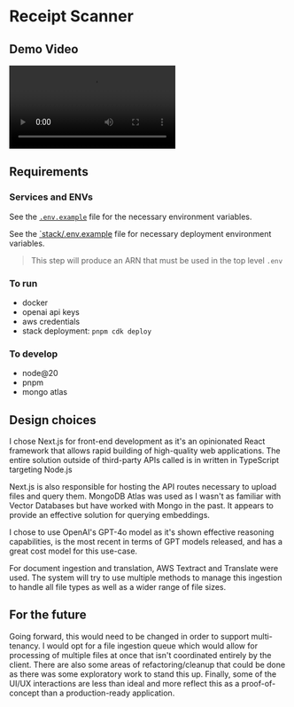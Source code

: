 # Receipt Scanner

## Demo Video

![](https://github.com/mikelittman/receipt-scanner/raw/main/demo-video.mov)

## Requirements

### Services and ENVs

See the [`.env.example`](./.env.example) file for the necessary environment variables.

See the [`stack/.env.example](./stack/.env.example) file for necessary deployment environment variables.

> This step will produce an ARN that must be used in the top level `.env`


### To run

- docker
- openai api keys
- aws credentials
- stack deployment: `pnpm cdk deploy`

### To develop

- node@20
- pnpm
- mongo atlas


## Design choices

I chose Next.js for front-end development as it's an opinionated React framework that allows rapid building of high-quality web applications. The entire solution outside of third-party APIs called is in written in TypeScript targeting Node.js

Next.js is also responsible for hosting the API routes necessary to upload files and query them. MongoDB Atlas was used as I wasn't as familiar with Vector Databases but have worked with Mongo in the past. It appears to provide an effective solution for querying embeddings.

I chose to use OpenAI's GPT-4o model as it's shown effective reasoning capabilities, is the most recent in terms of GPT models released, and has a great cost model for this use-case.

For document ingestion and translation, AWS Textract and Translate were used. The system will try to use multiple methods to manage this ingestion to handle all file types as well as a wider range of file sizes.

## For the future

Going forward, this would need to be changed in order to support multi-tenancy. I would opt for a file ingestion queue which would allow for processing of multiple files at once that isn't coordinated entirely by the client. There are also some areas of refactoring/cleanup that could be done as there was some exploratory work to stand this up. Finally, some of the UI/UX interactions are less than ideal and more reflect this as a proof-of-concept than a production-ready application.